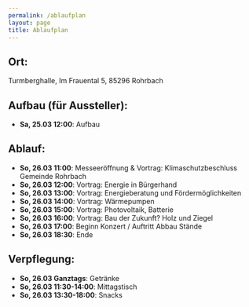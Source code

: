 ```yaml
---
permalink: /ablaufplan
layout: page
title: Ablaufplan
---
```


## Ort:
Turmberghalle,
Im Frauental 5, 85296 Rohrbach

## Aufbau (für Aussteller): 
- __Sa, 25.03 12:00__\: Aufbau

## Ablauf:
- __So, 26.03 11:00__\: Messeeröffnung & Vortrag: Klimaschutzbeschluss Gemeinde Rohrbach
- __So, 26.03 12:00__\: Vortrag: Energie in Bürgerhand
- __So, 26.03 13:00__\: Vortrag: Energieberatung und Fördermöglichkeiten
- __So, 26.03 14:00__\: Vortrag: Wärmepumpen
- __So, 26.03 15:00__\: Vortrag: Photovoltaik, Batterie
- __So, 26.03 16:00__\: Vortrag: Bau der Zukunft? Holz und Ziegel
- __So, 26.03 17:00__\: Beginn Konzert / Auftritt Abbau Stände
- __So, 26.03 18:30__\: Ende

## Verpflegung:
- __So, 26.03 Ganztags__\: Getränke
- __So, 26.03 11:30-14:00__\: Mittagstisch
- __So, 26.03 13:30-18:00__\: Snacks
